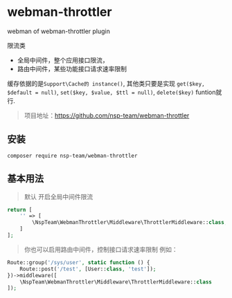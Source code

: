 # webman-throttler
webman of webman-throttler plugin 


限流类

* 全局中间件，整个应用接口限流，
* 路由中间件，某些功能接口请求速率限制

缓存依据的是`Support\Cache的 instance()`, 其他类只要是实现 `get($key, $default = null)`, `set($key, $value, $ttl = null)`, `delete($key)` funtion就行.


> 项目地址：https://github.com/nsp-team/webman-throttler

## 安装
`composer require nsp-team/webman-throttler`

## 基本用法
> 默认 开启全局中间件限流
```php
return [
    '' => [
        \NspTeam\WebmanThrottler\Middleware\ThrottlerMiddleware::class,
    ]
];
```

> 你也可以启用路由中间件，控制接口请求速率限制
例如：
```php
Route::group('/sys/user', static function () {
    Route::post('/test', [User::class, 'test']);
})->middleware([
    \NspTeam\WebmanThrottler\Middleware\ThrottlerMiddleware::class
]);
```